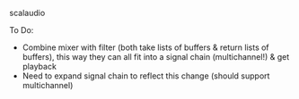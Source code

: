 scalaudio

To Do:
- Combine mixer with filter (both take lists of buffers & return lists of buffers), this way they can all fit into a signal chain (multichannel!) & get playback
- Need to expand signal chain to reflect this change (should support multichannel)